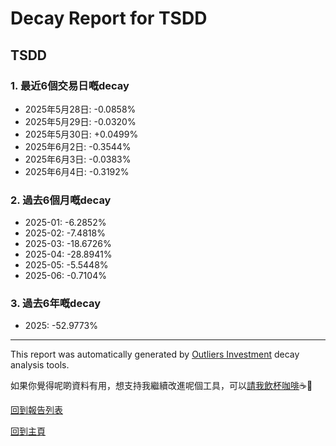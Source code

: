 # Decay Report for TSDD

## TSDD

### 1. 最近6個交易日嘅decay

- 2025年5月28日: -0.0858%
- 2025年5月29日: -0.0320%
- 2025年5月30日: +0.0499%
- 2025年6月2日: -0.3544%
- 2025年6月3日: -0.0383%
- 2025年6月4日: -0.3192%

### 2. 過去6個月嘅decay

- 2025-01: -6.2852%
- 2025-02: -7.4818%
- 2025-03: -18.6726%
- 2025-04: -28.8941%
- 2025-05: -5.5448%
- 2025-06: -0.7104%

### 3. 過去6年嘅decay

- 2025: -52.9773%

------------------------------
This report was automatically generated by [Outliers Investment](https://outliersecon.github.io/Outliers-Investment/) decay analysis tools.

如果你覺得呢啲資料有用，想支持我繼續改進呢個工具，可以[請我飲杯咖啡](https://buymeacoffee.com/outliersecon)☕🙏

[回到報告列表](https://outliersecon.github.io/Outliers-Investment/reports/reports_public)

[回到主頁](https://outliersecon.github.io/Outliers-Investment/)